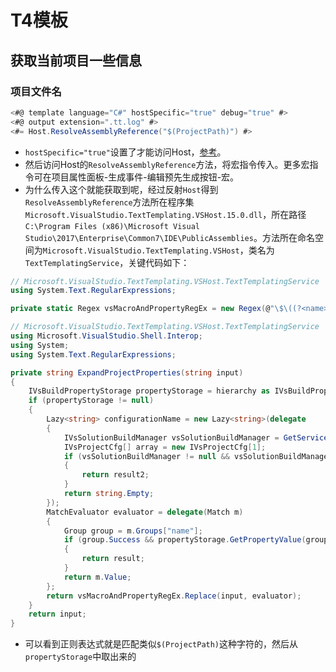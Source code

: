# T4模板

## 获取当前项目一些信息

### 项目文件名

```csharp
<#@ template language="C#" hostSpecific="true" debug="true" #>
<#@ output extension=".tt.log" #>
<#= Host.ResolveAssemblyReference("$(ProjectPath)") #>
```

- `hostSpecific="true"`设置了才能访问Host，[参考](https://docs.microsoft.com/zh-cn/visualstudio/modeling/accessing-visual-studio-or-other-hosts-from-a-text-template?view=vs-2017)。
- 然后访问Host的`ResolveAssemblyReference`方法，将宏指令传入。更多宏指令可在项目属性面板-生成事件-编辑预先生成按钮-宏。
- 为什么传入这个就能获取到呢，经过反射`Host`得到`ResolveAssemblyReference`方法所在程序集`Microsoft.VisualStudio.TextTemplating.VSHost.15.0.dll`，所在路径`C:\Program Files (x86)\Microsoft Visual Studio\2017\Enterprise\Common7\IDE\PublicAssemblies`。方法所在命名空间为`Microsoft.VisualStudio.TextTemplating.VSHost`，类名为`TextTemplatingService`，关键代码如下：

```csharp
// Microsoft.VisualStudio.TextTemplating.VSHost.TextTemplatingService
using System.Text.RegularExpressions;

private static Regex vsMacroAndPropertyRegEx = new Regex(@"\$\((?<name>\w+)\) ", RegexOptions.ExplicitCapture | RegexOptions.Compiled | RegexOptions.IgnorePatternWhitespace);
```

```csharp
// Microsoft.VisualStudio.TextTemplating.VSHost.TextTemplatingService
using Microsoft.VisualStudio.Shell.Interop;
using System;
using System.Text.RegularExpressions;

private string ExpandProjectProperties(string input)
{
	IVsBuildPropertyStorage propertyStorage = hierarchy as IVsBuildPropertyStorage;
	if (propertyStorage != null)
	{
		Lazy<string> configurationName = new Lazy<string>(delegate
		{
			IVsSolutionBuildManager vsSolutionBuildManager = GetService(typeof(IVsSolutionBuildManager)) as IVsSolutionBuildManager;
			IVsProjectCfg[] array = new IVsProjectCfg[1];
			if (vsSolutionBuildManager != null && vsSolutionBuildManager.FindActiveProjectCfg(IntPtr.Zero, IntPtr.Zero, hierarchy, array) == 0 && array[0].get_DisplayName(out string result2) == 0)
			{
				return result2;
			}
			return string.Empty;
		});
		MatchEvaluator evaluator = delegate(Match m)
		{
			Group group = m.Groups["name"];
			if (group.Success && propertyStorage.GetPropertyValue(group.Value, configurationName.Value, 1u, out string result) == 0)
			{
				return result;
			}
			return m.Value;
		};
		return vsMacroAndPropertyRegEx.Replace(input, evaluator);
	}
	return input;
}
```

- 可以看到正则表达式就是匹配类似`$(ProjectPath)`这种字符的，然后从`propertyStorage`中取出来的